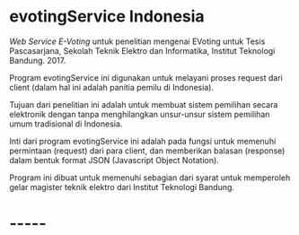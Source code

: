 # evotingService Indonesia 

<i>Web Service E-Voting</i> untuk penelitian mengenai EVoting untuk Tesis Pascasarjana, Sekolah Teknik Elektro dan Informatika, Institut Teknologi Bandung. 2017.

Program evotingService ini digunakan untuk melayani proses request dari client (dalam hal ini adalah panitia pemilu di Indonesia).

Tujuan dari penelitian ini adalah untuk membuat sistem pemilihan secara elektronik dengan tanpa menghilangkan unsur-unsur sistem pemilihan umum tradisional di Indonesia.

Inti dari program evotingService ini adalah pada fungsi untuk memenuhi permintaan (request) dari para client, dan memberikan balasan (response) dalam bentuk format JSON (Javascript Object Notation).

Program ini dibuat untuk memenuhi sebagian dari syarat untuk memperoleh gelar magister teknik elektro dari Institut Teknologi Bandung.

# -----
